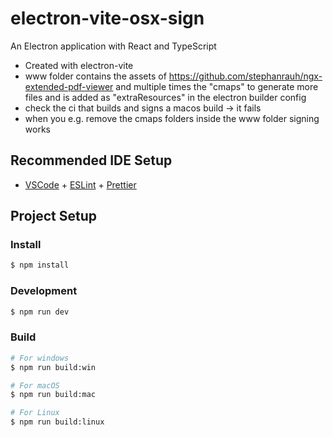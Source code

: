 # electron-vite-osx-sign

An Electron application with React and TypeScript

- Created with electron-vite
- www folder contains the assets of https://github.com/stephanrauh/ngx-extended-pdf-viewer and multiple times the "cmaps" to generate more files and is added as "extraResources" in the electron builder config
- check the ci that builds and signs a macos build -> it fails
- when you e.g. remove the cmaps folders inside the www folder signing works

## Recommended IDE Setup

- [VSCode](https://code.visualstudio.com/) + [ESLint](https://marketplace.visualstudio.com/items?itemName=dbaeumer.vscode-eslint) + [Prettier](https://marketplace.visualstudio.com/items?itemName=esbenp.prettier-vscode)

## Project Setup

### Install

```bash
$ npm install
```

### Development

```bash
$ npm run dev
```

### Build

```bash
# For windows
$ npm run build:win

# For macOS
$ npm run build:mac

# For Linux
$ npm run build:linux
```
